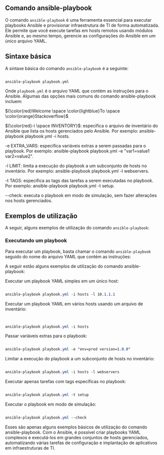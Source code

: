 Comando ansible-playbook
--------------------------------------------------

O comando `ansible-playbook` é uma ferramenta essencial para executar playbooks Ansible e provisionar infraestrutura de TI de forma automatizada. Ele permite que você execute tarefas em hosts remotos usando módulos Ansible e, ao mesmo tempo, gerencie as configurações do Ansible em um único arquivo YAML.

## Sintaxe básica

A sintaxe básica do comando `ansible-playbook` é a seguinte:
```console

ansible-playbook playbook.yml

```

Onde `playbook.yml` é o arquivo YAML que contém as instruções para o Ansible. Algumas das opções mais comuns do comando ansible-playbook incluem:

${\color{red}Welcome \space \color{lightblue}To \space \color{orange}Stackoverflow}$

${\color{red}-i \space INVENTORY}$: especifica o arquivo de inventário do Ansible que lista os hosts gerenciados pelo Ansible. Por exemplo:
ansible-playbook playbook.yml -i hosts.

-e EXTRA_VARS: especifica variáveis extras a serem passadas para o playbook. Por exemplo: 
ansible-playbook playbook.yml -e "var1=value1 var2=value2".

-l LIMIT: limita a execução do playbook a um subconjunto de hosts no inventário. Por exemplo: 
ansible-playbook playbook.yml -l webservers.

-t TAGS: especifica as tags das tarefas a serem executadas no playbook. Por exemplo:
ansible-playbook playbook.yml -t setup.

--check: executa o playbook em modo de simulação, sem fazer alterações nos hosts gerenciados.

## Exemplos de utilização

A seguir, alguns exemplos de utilização do comando `ansible-playbook`:

### Executando um playbook

Para executar um playbook, basta chamar o comando `ansible-playbook` seguido do nome do arquivo YAML que contém as instruções:

A seguir estão alguns exemplos de utilização do comando ansible-playbook:

Executar um playbook YAML simples em um único host:
```css

ansible-playbook playbook.yml -i hosts -l 10.1.1.1

```

Executar um playbook YAML em vários hosts usando um arquivo de inventário:
```css


ansible-playbook playbook.yml -i hosts

```

Passar variáveis extras para o playbook:
```css

ansible-playbook playbook.yml -e "env=prod version=1.0.0"

```

Limitar a execução do playbook a um subconjunto de hosts no inventário:
```css

ansible-playbook playbook.yml -i hosts -l webservers

```

Executar apenas tarefas com tags específicas no playbook:

```css

ansible-playbook playbook.yml -t setup

```

Executar o playbook em modo de simulação:
```css

ansible-playbook playbook.yml --check

```
Esses são apenas alguns exemplos básicos de utilização do comando ansible-playbook. Com o Ansible, é possível criar playbooks YAML complexos e executá-los em grandes conjuntos de hosts gerenciados, automatizando várias tarefas de configuração e implantação de aplicativos em infraestruturas de TI.

